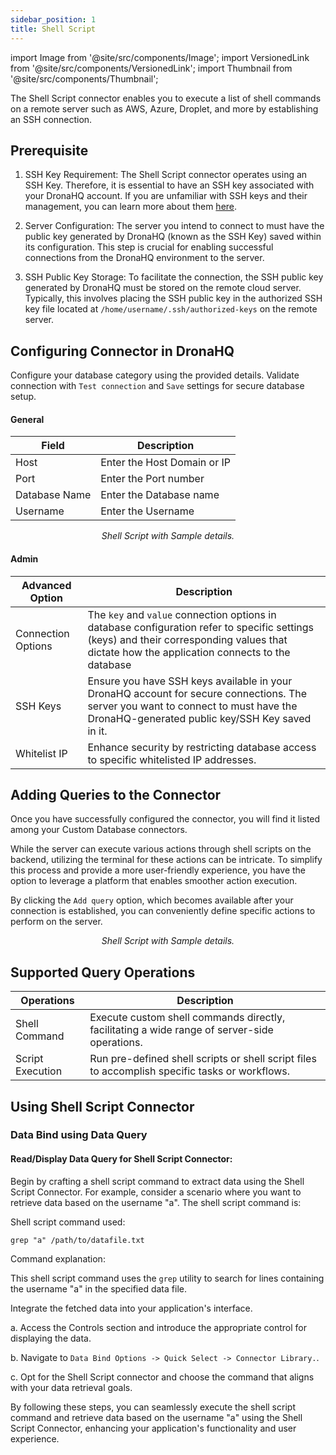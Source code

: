 ```yaml
---
sidebar_position: 1
title: Shell Script
---
```


import Image from '@site/src/components/Image'; import VersionedLink from '@site/src/components/VersionedLink'; import
Thumbnail from '@site/src/components/Thumbnail';

The Shell Script connector enables you to execute a list of shell commands on a remote server such as AWS, Azure,
Droplet, and more by establishing an SSH connection.

## Prerequisite

1. SSH Key Requirement: The Shell Script connector operates using an SSH Key. Therefore, it is essential to have an SSH
   key associated with your DronaHQ account. If you are unfamiliar with SSH keys and their management, you can learn
   more about them [here](/connecting-via-ssh-keys/).

2. Server Configuration: The server you intend to connect to must have the public key generated by DronaHQ (known as the
   SSH Key) saved within its configuration. This step is crucial for enabling successful connections from the DronaHQ
   environment to the server.

3. SSH Public Key Storage: To facilitate the connection, the SSH public key generated by DronaHQ must be stored on the
   remote cloud server. Typically, this involves placing the SSH public key in the authorized SSH key file located at
   `/home/username/.ssh/authorized-keys` on the remote server.

## Configuring Connector in DronaHQ

Configure your database category using the provided details. Validate connection with `Test connection` and `Save`
settings for secure database setup.

#### General

| Field         | Description                 |
| ------------- | --------------------------- |
| Host          | Enter the Host Domain or IP |
| Port          | Enter the Port number       |
| Database Name | Enter the Database name     |
| Username      | Enter the Username          |

<figure>
  <Thumbnail src="/img/reference/connectors/shellscript/details.png" alt="Shell Script with Sample details." />
  <figcaption align = "center"><i>Shell Script with Sample details.</i></figcaption>
</figure>

#### Admin

| Advanced Option                                                                                    | Description                                                                                                                                                                                   |
| -------------------------------------------------------------------------------------------------- | --------------------------------------------------------------------------------------------------------------------------------------------------------------------------------------------- |
| Connection Options                                                                                 | The `key` and `value` connection options in database configuration refer to specific settings (keys) and their corresponding values that dictate how the application connects to the database |
| SSH Keys                                                                                           | Ensure you have SSH keys available in your DronaHQ account for secure connections. The server you want to connect to must have the DronaHQ-generated public key/SSH Key saved in it.          |
| <VersionedLink to = "/datasource-concepts/whitelisting-dronahq-ip/"> Whitelist IP </VersionedLink> | Enhance security by restricting database access to specific whitelisted IP addresses.                                                                                                         |

## Adding Queries to the Connector

Once you have successfully configured the connector, you will find it listed among your Custom Database connectors.

While the server can execute various actions through shell scripts on the backend, utilizing the terminal for these
actions can be intricate. To simplify this process and provide a more user-friendly experience, you have the option to
leverage a platform that enables smoother action execution.

By clicking the `Add query` option, which becomes available after your connection is established, you can conveniently
define specific actions to perform on the server.

<figure>
  <Thumbnail src="/img/reference/connectors/shellscript/query.png" alt="Shell Script with Sample details." />
  <figcaption align = "center"><i>Shell Script with Sample details.</i></figcaption>
</figure>

## Supported Query Operations

| Operations       | Description                                                                                    |
| ---------------- | ---------------------------------------------------------------------------------------------- |
| Shell Command    | Execute custom shell commands directly, facilitating a wide range of server-side operations.   |
| Script Execution | Run pre-defined shell scripts or shell script files to accomplish specific tasks or workflows. |

## Using Shell Script Connector

### Data Bind using Data Query

#### Read/Display Data Query for Shell Script Connector:

Begin by crafting a shell script command to extract data using the Shell Script Connector. For example, consider a
scenario where you want to retrieve data based on the username "a". The shell script command is:

Shell script command used:

```shell
grep "a" /path/to/datafile.txt
```

Command explanation:

This shell script command uses the `grep` utility to search for lines containing the username "a" in the specified data
file.

Integrate the fetched data into your application's interface.

a. Access the Controls section and introduce the appropriate control for displaying the data.

b. Navigate to `Data Bind Options -> Quick Select -> Connector Library.`.

c. Opt for the Shell Script connector and choose the command that aligns with your data retrieval goals.

By following these steps, you can seamlessly execute the shell script command and retrieve data based on the username
"a" using the Shell Script Connector, enhancing your application's functionality and user experience.
